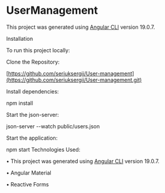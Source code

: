# UserManagement

This project was generated using [Angular CLI](https://github.com/angular/angular-cli) version 19.0.7.



Installation

To run this project locally:

Clone the Repository:

 [https://github.com/seriuksergii/User-management](https://github.com/seriuksergii/User-management.git)

Install dependencies:

  npm install

Start the json-server:  

json-server --watch public/users.json
  
Start the application:

  npm start
Technologies Used:

• This project was generated using [Angular CLI](https://github.com/angular/angular-cli) version 19.0.7.

• Angular Material

• Reactive Forms
